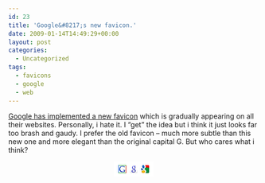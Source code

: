 ```yaml
---
id: 23
title: 'Google&#8217;s new favicon.'
date: 2009-01-14T14:49:29+00:00
layout: post
categories:
  - Uncategorized
tags:
  - favicons
  - google
  - web
---
```

<a href="http://googleblog.blogspot.com/2009/01/googles-new-favicon.html" target="_blank">Google has implemented a new favicon</a> which is gradually appearing on all their websites. Personally, i hate it. I &#8220;get&#8221; the idea but i think it just looks far too brash and gaudy. I prefer the old favicon &#8211; much more subtle than this new one and more elegant than the original capital G. But who cares what i think?

<p style="text-align: center;">
  <img class="size-full wp-image-24 aligncenter" title="googlefavicons" src="images/googlefavicons.png" alt="google's favicons" width="80" height="31" />
</p>
